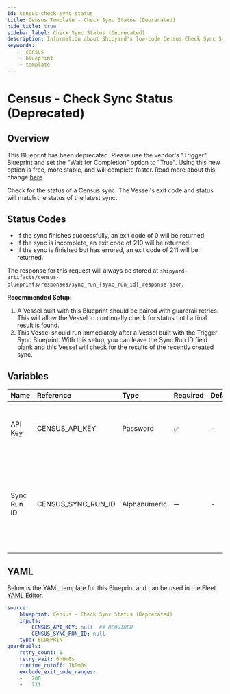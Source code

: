 ```yaml
---
id: census-check-sync-status
title: Census Template - Check Sync Status (Deprecated)
hide_title: true
sidebar_label: Check Sync Status (Deprecated)
description: Information about Shipyard's low-code Census Check Sync Status (Deprecated) blueprint. Check and verify the status of a recently triggered sync on Census. 
keywords:
    - census
    - blueprint
    - template
---
```


# Census - Check Sync Status (Deprecated)

## Overview
This Blueprint has been deprecated. Please use the vendor's "Trigger" Blueprint and set the "Wait for Completion" option to "True". Using this new option is free, more stable, and will complete faster. Read more about this change [here](https://www.shipyardapp.com/blog/orchestrate-data-tools-free).

Check for the status of a Census sync. The Vessel's exit code and status will match the status of the latest sync.

## Status Codes
- If the sync finishes successfully, an exit code of 0 will be returned.
- If the sync is incomplete, an exit code of 210 will be returned.
- If the sync is finished but has errored, an exit code of 211 will be returned.

The response for this request will always be stored at `shipyard-artifacts/census-blueprints/responses/sync_run_{sync_run_id}_response.json`.

**Recommended Setup:**
1. A Vessel built with this Blueprint should be paired with guardrail retries. This will allow the Vessel to continually check for status until a final result is found.
2. This Vessel should run immediately after a Vessel built with the Trigger Sync Blueprint. With this setup, you can leave the Sync Run ID field blank and this Vessel will check for the results of the recently created sync.


## Variables

| Name | Reference | Type | Required | Default | Options | Description |
|:-----|:----------|:-----|:---------|:--------|:--------|:------------|
| API Key | CENSUS_API_KEY  | Password |:white_check_mark: | - | - | The API Key associated with your Census account. |
| Sync Run ID | CENSUS_SYNC_RUN_ID  | Alphanumeric |:heavy_minus_sign: | - | - | The ID of the Census sync run you want to check the status of. If connected to "Trigger Sync" blueprint, leave blank. |


## YAML
Below is the YAML template for this Blueprint and can be used in the Fleet [YAML Editor](../../reference/fleets/yaml-editor.md).
```yaml
source:
    blueprint: Census - Check Sync Status (Deprecated)
    inputs:
        CENSUS_API_KEY: null  ## REQUIRED
        CENSUS_SYNC_RUN_ID: null
    type: BLUEPRINT
guardrails:
    retry_count: 1
    retry_wait: 0h0m0s
    runtime_cutoff: 1h0m0s
    exclude_exit_code_ranges:
    -   200
    -   211

```
